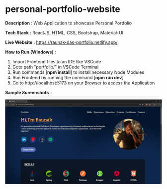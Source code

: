# personal-portfolio-website

**Description** : Web Application to showcase Personal Portfolio

**Tech Stack** : ReactJS, HTML, CSS, Bootstrap, Material-UI

**Live Website** : https://raunak-das-portfolio.netlify.app/

**How to Run (Windows)** :

1. Import Frontend files to an IDE like VSCode
2. Goto path "portfolio/" in VSCode Terminal
3. Run commands [**npm install**] to install necessary Node Modules
4. Run Frontend by running the command [**npm run dev**]
5. Go to http://localhost:5173 on your Browser to access the Application

**Sample Screenshots** :

![](screenshot.png)
